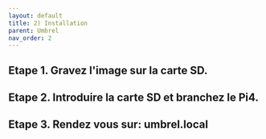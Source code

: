 ```yaml
---
layout: default
title: 2) Installation
parent: Umbrel
nav_order: 2
---
```



## Etape 1. Gravez l'image sur la carte SD. 

## Etape 2. Introduire la carte SD et branchez le Pi4. 

## Etape 3. Rendez vous sur: umbrel.local  
